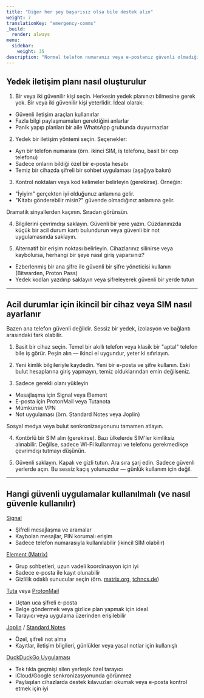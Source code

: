 ```yaml
---
title: "Diğer her şey başarısız olsa bile destek alın"
weight: 7
translationKey: "emergency-comms"
_build:
  render: always
menu:
  sidebar:
    weight: 35
description: "Normal telefon numaranız veya e-postanız güvenli olmadığında, bu araçlar izleyenleri şüphelendirmeden yardım çağırmak, tavsiye almak veya güvenilir kişilere ulaşmak için alternatif yollar sunar. Güvenli uygulamalar, anonim numaralar ve dikkatli planlama içerir."
---
```


## Yedek iletişim planı nasıl oluşturulur

1. Bir veya iki güvenilir kişi seçin. Herkesin yedek planınızı bilmesine gerek yok. Bir veya iki güvenilir kişi yeterlidir. İdeal olarak:

* Güvenli iletişim araçları kullanırlar
* Fazla bilgi paylaşmamaları gerektiğini anlarlar
* Panik yapıp planları bir aile WhatsApp grubunda duyurmazlar

2. Yedek bir iletişim yöntemi seçin. Seçenekler:

* Ayrı bir telefon numarası (örn. ikinci SIM, iş telefonu, basit bir cep telefonu)
* Sadece onların bildiği özel bir e-posta hesabı
* Temiz bir cihazda şifreli bir sohbet uygulaması (aşağıya bakın)

3. Kontrol noktaları veya kod kelimeler belirleyin (gerekirse). Örneğin:

* "İyiyim" gerçekten iyi olduğunuz anlamına gelir.
* "Kitabı gönderebilir misin?" güvende olmadığınız anlamına gelir.

Dramatik sinyallerden kaçının. Sıradan görünsün.

4. Bilgilerini çevrimdışı saklayın. Güvenli bir yere yazın. Cüzdanınızda küçük bir acil durum kartı bulundurun veya güvenli bir not uygulamasında saklayın.

5. Alternatif bir erişim noktası belirleyin. Cihazlarınız silinirse veya kaybolursa, herhangi bir şeye nasıl giriş yaparsınız?

* Ezberlenmiş bir ana şifre ile güvenli bir şifre yöneticisi kullanın (Bitwarden, Proton Pass)
* Yedek kodları yazdırıp saklayın veya şifreleyerek güvenli bir yerde tutun

---

## Acil durumlar için ikincil bir cihaz veya SIM nasıl ayarlanır

Bazen ana telefon güvenli değildir. Sessiz bir yedek, izolasyon ve bağlantı arasındaki fark olabilir.

1. Basit bir cihaz seçin. Temel bir akıllı telefon veya klasik bir "aptal" telefon bile iş görür. Peşin alın — ikinci el uygundur, yeter ki sıfırlayın.

2. Yeni kimlik bilgileriyle kaydedin. Yeni bir e-posta ve şifre kullanın. Eski bulut hesaplarına giriş yapmayın, temiz olduklarından emin değilseniz.

3. Sadece gerekli olanı yükleyin

* Mesajlaşma için Signal veya Element
* E-posta için ProtonMail veya Tutanota
* Mümkünse VPN
* Not uygulaması (örn. Standard Notes veya Joplin)
  
Sosyal medya veya bulut senkronizasyonunu tamamen atlayın.

4. Kontörlü bir SIM alın (gerekirse). Bazı ülkelerde SIM'ler kimliksiz alınabilir. Değilse, sadece Wi-Fi kullanmayı ve telefonu gerekmedikçe çevrimdışı tutmayı düşünün.

5. Güvenli saklayın. Kapalı ve gizli tutun. Ara sıra şarj edin. Sadece güvenli yerlerde açın. Bu sessiz kaçış yolunuzdur — günlük kullanım için değil.

---

## Hangi güvenli uygulamalar kullanılmalı (ve nasıl güvenle kullanılır)

[Signal](https://signal.org/)

* Şifreli mesajlaşma ve aramalar
* Kaybolan mesajlar, PIN korumalı erişim
* Sadece telefon numarasıyla kullanılabilir (ikincil SIM olabilir)

[Element (Matrix)](https://element.io/)

* Grup sohbetleri, uzun vadeli koordinasyon için iyi
* Sadece e-posta ile kayıt olunabilir
* Gizlilik odaklı sunucular seçin (örn. [matrix.org](https://matrix.org), [tchncs.de](https://tchncs.de))

[Tuta](https://tuta.com/) veya [ProtonMail](https://mail.proton.me)

* Uçtan uca şifreli e-posta
* Belge göndermek veya gizlice plan yapmak için ideal
* Tarayıcı veya uygulama üzerinden erişilebilir

[Joplin](https://joplinapp.org/) / [Standard Notes](https://standardnotes.com/)

* Özel, şifreli not alma
* Kayıtlar, iletişim bilgileri, günlükler veya yasal notlar için kullanışlı

[DuckDuckGo Uygulaması](https://duckduckgo.com/app/)

* Tek tıkla geçmişi silen yerleşik özel tarayıcı
* iCloud/Google senkronizasyonunda görünmez
* Paylaşılan cihazlarda destek kılavuzları okumak veya e-posta kontrol etmek için iyi